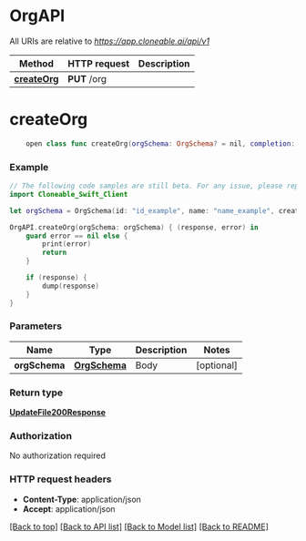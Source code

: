 # OrgAPI

All URIs are relative to *https://app.cloneable.ai/api/v1*

Method | HTTP request | Description
------------- | ------------- | -------------
[**createOrg**](OrgAPI.md#createorg) | **PUT** /org | 


# **createOrg**
```swift
    open class func createOrg(orgSchema: OrgSchema? = nil, completion: @escaping (_ data: UpdateFile200Response?, _ error: Error?) -> Void)
```



### Example
```swift
// The following code samples are still beta. For any issue, please report via http://github.com/OpenAPITools/openapi-generator/issues/new
import Cloneable_Swift_Client

let orgSchema = OrgSchema(id: "id_example", name: "name_example", createdAt: "createdAt_example", updatedAt: "updatedAt_example", roles: ["roles_example"]) // OrgSchema | Body (optional)

OrgAPI.createOrg(orgSchema: orgSchema) { (response, error) in
    guard error == nil else {
        print(error)
        return
    }

    if (response) {
        dump(response)
    }
}
```

### Parameters

Name | Type | Description  | Notes
------------- | ------------- | ------------- | -------------
 **orgSchema** | [**OrgSchema**](OrgSchema.md) | Body | [optional] 

### Return type

[**UpdateFile200Response**](UpdateFile200Response.md)

### Authorization

No authorization required

### HTTP request headers

 - **Content-Type**: application/json
 - **Accept**: application/json

[[Back to top]](#) [[Back to API list]](../README.md#documentation-for-api-endpoints) [[Back to Model list]](../README.md#documentation-for-models) [[Back to README]](../README.md)

